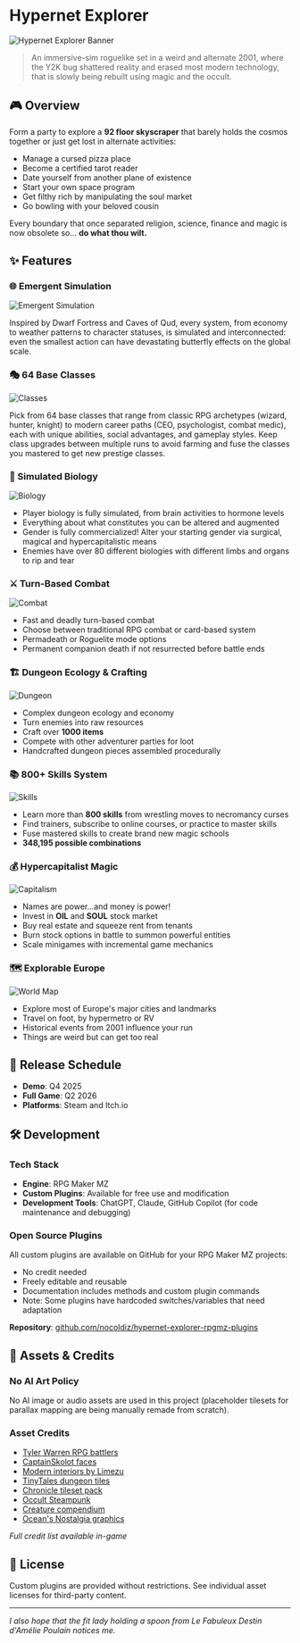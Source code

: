 # Hypernet Explorer

![Hypernet Explorer Banner](https://img.itch.zone/aW1nLzIyNzUzODM1LnBuZw==/original/Bt%2Bs2X.png)

> An immersive-sim roguelike set in a weird and alternate 2001, where the Y2K bug shattered reality and erased most modern technology, that is slowly being rebuilt using magic and the occult.

## 🎮 Overview

Form a party to explore a **92 floor skyscraper** that barely holds the cosmos together or just get lost in alternate activities:
- Manage a cursed pizza place
- Become a certified tarot reader  
- Date yourself from another plane of existence
- Start your own space program
- Get filthy rich by manipulating the soul market
- Go bowling with your beloved cousin

Every boundary that once separated religion, science, finance and magic is now obsolete so... **do what thou wilt.**

## ✨ Features

### 🌐 Emergent Simulation
![Emergent Simulation](https://img.itch.zone/aW1nLzIyNzUwMzY4LnBuZw==/original/3LtggF.png)

Inspired by Dwarf Fortress and Caves of Qud, every system, from economy to weather patterns to character statuses, is simulated and interconnected: even the smallest action can have devastating butterfly effects on the global scale.

### 🎭 64 Base Classes
![Classes](https://img.itch.zone/aW1nLzIyNzUwNDM5LnBuZw==/original/j2dTzu.png)

Pick from 64 base classes that range from classic RPG archetypes (wizard, hunter, knight) to modern career paths (CEO, psychologist, combat medic), each with unique abilities, social advantages, and gameplay styles. Keep class upgrades between multiple runs to avoid farming and fuse the classes you mastered to get new prestige classes.

### 🧬 Simulated Biology
![Biology](https://img.itch.zone/aW1nLzIyNzUwNDQ1LnBuZw==/original/Vxs2rM.png)

- Player biology is fully simulated, from brain activities to hormone levels
- Everything about what constitutes you can be altered and augmented
- Gender is fully commercialized! Alter your starting gender via surgical, magical and hypercapitalistic means
- Enemies have over 80 different biologies with different limbs and organs to rip and tear

### ⚔️ Turn-Based Combat
![Combat](https://img.itch.zone/aW1nLzIyNzUwNDQyLnBuZw==/original/xI3rPt.png)

- Fast and deadly turn-based combat
- Choose between traditional RPG combat or card-based system
- Permadeath or Roguelite mode options
- Permanent companion death if not resurrected before battle ends

### 🏗️ Dungeon Ecology & Crafting
![Dungeon](https://img.itch.zone/aW1nLzIyNzUwNDQ3LnBuZw==/original/2puqqZ.png)

- Complex dungeon ecology and economy
- Turn enemies into raw resources
- Craft over **1000 items**
- Compete with other adventurer parties for loot
- Handcrafted dungeon pieces assembled procedurally

### 📚 800+ Skills System
![Skills](https://img.itch.zone/aW1nLzIyNzUwNDUxLnBuZw==/original/FuKnoC.png)

- Learn more than **800 skills** from wrestling moves to necromancy curses
- Find trainers, subscribe to online courses, or practice to master skills
- Fuse mastered skills to create brand new magic schools
- **348,195 possible combinations**

### 💰 Hypercapitalist Magic
![Capitalism](https://img.itch.zone/aW1nLzIyNzUwNDY1LnBuZw==/original/rEhopD.png)

- Names are power...and money is power!
- Invest in **OIL** and **SOUL** stock market
- Buy real estate and squeeze rent from tenants
- Burn stock options in battle to summon powerful entities
- Scale minigames with incremental game mechanics

### 🗺️ Explorable Europe
![World Map](https://img.itch.zone/aW1nLzIyNzUwNDU2LnBuZw==/original/SX%2Bprb.png)

- Explore most of Europe's major cities and landmarks
- Travel on foot, by hypermetro or RV
- Historical events from 2001 influence your run
- Things are weird but can get too real

## 📅 Release Schedule

- **Demo**: Q4 2025
- **Full Game**: Q2 2026
- **Platforms**: Steam and Itch.io

## 🛠️ Development

### Tech Stack
- **Engine**: RPG Maker MZ
- **Custom Plugins**: Available for free use and modification
- **Development Tools**: ChatGPT, Claude, GitHub Copilot (for code maintenance and debugging)

### Open Source Plugins
All custom plugins are available on GitHub for your RPG Maker MZ projects:
- No credit needed
- Freely editable and reusable
- Documentation includes methods and custom plugin commands
- Note: Some plugins have hardcoded switches/variables that need adaptation

**Repository**: [github.com/nocoldiz/hypernet-explorer-rpgmz-plugins](https://github.com/nocoldiz/hypernet-explorer-rpgmz-plugins)

## 🎨 Assets & Credits

### No AI Art Policy
No AI image or audio assets are used in this project (placeholder tilesets for parallax mapping are being manually remade from scratch).

### Asset Credits
- [Tyler Warren RPG battlers](https://tylerjwarren.itch.io/)
- [CaptainSkolot faces](https://captainskolot.itch.io/)
- [Modern interiors by Limezu](https://limezu.itch.io/)
- [TinyTales dungeon tiles](https://megatiles.itch.io/tiny-tales-dungeons-vol2-2d-tileset-asset-pack)
- [Chronicle tileset pack](https://wardwellgames.itch.io/chronicle-tileset-pack)
- [Occult Steampunk](https://arex-v.itch.io/occult-steampunk)
- [Creature compendium](https://deepdivegamestudio.itch.io/creature-compendium-16x16)
- [Ocean's Nostalgia graphics](https://oceansdream.itch.io/)

*Full credit list available in-game*

## 📝 License

Custom plugins are provided without restrictions. See individual asset licenses for third-party content.

---

*I also hope that the fit lady holding a spoon from Le Fabuleux Destin d'Amélie Poulain notices me.*
